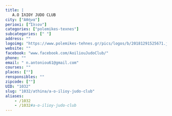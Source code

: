 ```yaml
---
title: |
   Α.Ο ΙΛΙΟΥ JUDO CLUB
city: ["Αθήνα"]
perioxi: ["Ίλιον"]
categories: ["polemikes-texnes"]
subcategories: [" "]
address: ""
logoimg: "https://www.polemikes-tehnes.gr/pics/logos/b/20181291525671.jpg"
website: ""
facebook: "www.facebook.com/AoiliouJudoClub/"
phone: ""
email: " n.antoniou61@gmail.com"
courses: ""
places: [""]
rensponsibles: ""
zipcode: [""]
UID: "1032"
slug: "1032/athina/a-o-ilioy-judo-club"
aliases:
    - /1032
    - /1032#a-o-ilioy-judo-club
---
```


